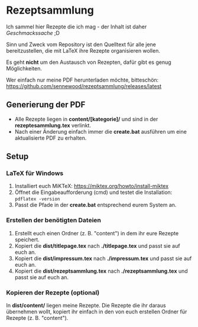 # Rezeptsammlung

Ich sammel hier Rezepte die ich mag - der Inhalt ist daher _Geschmackssache_ ;D

Sinn und Zweck vom Repository ist den Quelltext für alle jene bereitzustellen, die mit LaTeX ihre Rezepte organisieren wollen.

Es geht **nicht** um den Austausch von Rezepten, dafür gibt es genug Möglichkeiten.

Wer einfach nur meine PDF herunterladen möchte, bitteschön: https://github.com/sennewood/rezeptsammlung/releases/latest


## Generierung der PDF

- Alle Rezepte liegen in **content/[kategorie]/** und sind in der **rezeptesammlung.tex** verlinkt.
- Nach einer Änderung einfach immer die **create.bat** ausführen um eine aktualisierte PDF zu erhalten.


## Setup

### LaTeX für Windows

1. Installiert euch MiKTeX: https://miktex.org/howto/install-miktex
1. Öffnet die Eingabeaufforderung (cmd) und testet die Installation: ```pdflatex -version```
1. Passt die Pfade in der **create.bat** entsprechend eurem System an.

### Erstellen der benötigten Dateien

1. Erstellt euch einen Ordner (z. B. "content") in dem ihr eure Rezepte speichert.
1. Kopiert die **dist/titlepage.tex** nach **./titlepage.tex** und passt sie auf euch an.
1. Kopiert die **dist/impressum.tex** nach **./impressum.tex** und passt sie auf euch an.
1. Kopiert die **dist/rezeptsammlung.tex** nach **./rezeptsammlung.tex** und passt sie auf euch an.

### Kopieren der Rezepte (optional)

In **dist/content/** liegen meine Rezepte. Die Rezepte die ihr daraus übernehmen wollt, kopiert ihr einfach in den von euch erstellen Ordner für Rezepte (z. B. "content").
